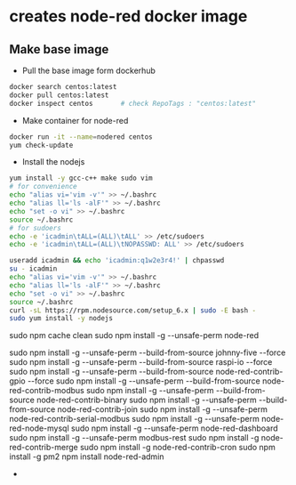 creates node-red docker image
=============================


## Make base image
+ Pull the base image form dockerhub
```bash
docker search centos:latest
docker pull centos:latest
docker inspect centos       # check RepoTags : "centos:latest"
```

+ Make container for node-red
```bash
docker run -it --name=nodered centos
yum check-update
```


+ Install the nodejs
```bash
yum install -y gcc-c++ make sudo vim
# for convenience
echo "alias vi='vim -v'" >> ~/.bashrc
echo "alias ll='ls -alF'" >> ~/.bashrc
echo "set -o vi" >> ~/.bashrc
source ~/.bashrc
# for sudoers
echo -e 'icadmin\tALL=(ALL)\tALL' >> /etc/sudoers
echo -e 'icadmin\tALL=(ALL)\tNOPASSWD: ALL' >> /etc/sudoers

useradd icadmin && echo 'icadmin:q1w2e3r4!' | chpasswd
su - icadmin
echo "alias vi='vim -v'" >> ~/.bashrc
echo "alias ll='ls -alF'" >> ~/.bashrc
echo "set -o vi" >> ~/.bashrc
source ~/.bashrc
curl -sL https://rpm.nodesource.com/setup_6.x | sudo -E bash -
sudo yum install -y nodejs
```

sudo npm cache clean
sudo npm install -g --unsafe-perm node-red

sudo npm install -g --unsafe-perm --build-from-source johnny-five --force
sudo npm install -g --unsafe-perm --build-from-source raspi-io --force
sudo npm install -g --unsafe-perm --build-from-source node-red-contrib-gpio --force
sudo npm install -g --unsafe-perm --build-from-source node-red-contrib-modbus
sudo npm install -g --unsafe-perm --build-from-source node-red-contrib-binary
sudo npm install -g --unsafe-perm --build-from-source node-red-contrib-join
sudo npm install -g --unsafe-perm node-red-contrib-serial-modbus
sudo npm install -g --unsafe-perm node-red-node-mysql
sudo npm install -g --unsafe-perm node-red-dashboard
sudo npm install -g --unsafe-perm modbus-rest
sudo npm install -g node-red-contrib-merge
sudo npm install -g node-red-contrib-cron
sudo npm install -g pm2
npm install node-red-admin

+
```bash
```
